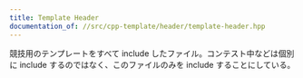 ```yaml
---
title: Template Header
documentation_of: //src/cpp-template/header/template-header.hpp
---
```


競技用のテンプレートをすべて include したファイル。コンテスト中などは個別に include するのではなく、このファイルのみを include することにしている。
